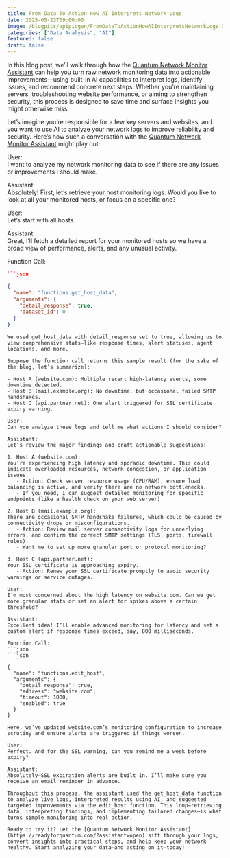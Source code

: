 ```yaml
---
title: From Data To Action How AI Interprets Network Logs
date: 2025-05-23T09:00:00
image: /blogpics/apipicgen/FromDataToActionHowAIInterpretsNetworkLogs-D8RV5KH966.jpg
categories: ["Data Analysis", "AI"]
featured: false
draft: false
---
```

In this blog post, we’ll walk through how the [Quantum Network Monitor Assistant](https://readyforquantum.com/?assistant=open) can help you turn raw network monitoring data into actionable improvements—using built-in AI capabilities to interpret logs, identify issues, and recommend concrete next steps. Whether you’re maintaining servers, troubleshooting website performance, or aiming to strengthen security, this process is designed to save time and surface insights you might otherwise miss.

Let’s imagine you’re responsible for a few key servers and websites, and you want to use AI to analyze your network logs to improve reliability and security. Here’s how such a conversation with the [Quantum Network Monitor Assistant](https://readyforquantum.com/?assistant=open) might play out:

User:  
I want to analyze my network monitoring data to see if there are any issues or improvements I should make.

Assistant:  
Absolutely! First, let’s retrieve your host monitoring logs. Would you like to look at all your monitored hosts, or focus on a specific one?

User:  
Let’s start with all hosts.

Assistant:  
Great, I’ll fetch a detailed report for your monitored hosts so we have a broad view of performance, alerts, and any unusual activity.

Function Call:
```json
```json

{
  "name": "functions.get_host_data",
  "arguments": {
    "detail_response": true,
    "dataset_id": 0
  }
}
```
```
We used get_host_data with detail_response set to true, allowing us to view comprehensive stats—like response times, alert statuses, agent locations, and more.

Suppose the function call returns this sample result (for the sake of the blog, let’s summarize):

- Host A (website.com): Multiple recent high-latency events, some downtime detected.
- Host B (mail.example.org): No downtime, but occasional failed SMTP handshakes.
- Host C (api.partner.net): One alert triggered for SSL certificate expiry warning.

User:  
Can you analyze these logs and tell me what actions I should consider?

Assistant:  
Let’s review the major findings and craft actionable suggestions:

1. Host A (website.com):  
You’re experiencing high latency and sporadic downtime. This could indicate overloaded resources, network congestion, or application issues.
   - Action: Check server resource usage (CPU/RAM), ensure load balancing is active, and verify there are no network bottlenecks.
   - If you need, I can suggest detailed monitoring for specific endpoints (like a health check on your web server).

2. Host B (mail.example.org):  
There are occasional SMTP handshake failures, which could be caused by connectivity drops or misconfigurations.
   - Action: Review mail server connectivity logs for underlying errors, and confirm the correct SMTP settings (TLS, ports, firewall rules).
   - Want me to set up more granular port or protocol monitoring?

3. Host C (api.partner.net):  
Your SSL certificate is approaching expiry.
   - Action: Renew your SSL certificate promptly to avoid security warnings or service outages.

User:  
I’m most concerned about the high latency on website.com. Can we get more granular stats or set an alert for spikes above a certain threshold?

Assistant:  
Excellent idea! I’ll enable advanced monitoring for latency and set a custom alert if response times exceed, say, 800 milliseconds.

Function Call:
```json
```json

{
  "name": "functions.edit_host",
  "arguments": {
    "detail_response": true,
    "address": "website.com",
    "timeout": 1000,
    "enabled": true
  }
}
```
```
Here, we’ve updated website.com’s monitoring configuration to increase scrutiny and ensure alerts are triggered if things worsen.

User:  
Perfect. And for the SSL warning, can you remind me a week before expiry?

Assistant:  
Absolutely—SSL expiration alerts are built in. I’ll make sure you receive an email reminder in advance.

Throughout this process, the assistant used the get_host_data function to analyze live logs, interpreted results using AI, and suggested targeted improvements via the edit_host function. This loop—retrieving data, interpreting findings, and implementing tailored changes—is what turns simple monitoring into real action.

Ready to try it? Let the [Quantum Network Monitor Assistant](https://readyforquantum.com/?assistant=open) sift through your logs, convert insights into practical steps, and help keep your network healthy. Start analyzing your data—and acting on it—today!